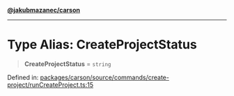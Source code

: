 [**@jakubmazanec/carson**](../README.md)

---

# Type Alias: CreateProjectStatus

> **CreateProjectStatus** = `string`

Defined in:
[packages/carson/source/commands/create-project/runCreateProject.ts:15](https://github.com/jakubmazanec/tools/blob/74fa88a6249b3d486436ae7655f4962bc4a86e11/packages/carson/source/commands/create-project/runCreateProject.ts#L15)
